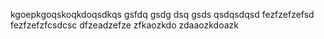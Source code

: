 kgoepkgoqskoqkdoqsdkqs
gsfdq
gsdg
dsq
gsds
qsdqsdqsd
fezfzefzefsd
fezfzefzfcsdcsc
dfzeadzefze
zfkaozkdo
zdaaozkdoazk